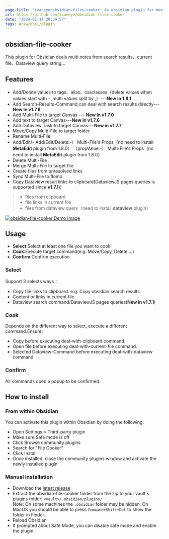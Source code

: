 ```yaml
---
page-title: "ivaneye/obsidian-files-cooker: An obsidian plugin for moving search files to target folder"
url: https://github.com/ivaneye/obsidian-files-cooker
date: "2024-01-17 20:39:57"
tags: A/sw/obsi/plugin
---
```


## obsidian-file-cooker

This plugin for Obsidian deals multi notes from search results、current file、Dataview query string...

## Features

-   Add/Delete values to tags、alias、cssclasses（delete values when values start with - ,multi values split by ,）---**New in 1.8.1**
-   Add Search-Results-Command,can deal with search results directly---**New in v1.7.8**
-   Add Multi-File to target Canvas --- **New in v1.7.0**
-   Add text to target Canvas---**New in v1.7.6**
-   Add Dataview Task to target Canvas---**New in v1.7.7**
-   Move/Copy Multi-File to target folder
-   Rename Multi-File
-   Add/Edit/- Add/Edit/Delete:-） Multi-File's Props（no need to install **MetaEdit** plugin from 1.8.0） （propValue:-） Multi-File's Props（no need to install **MetaEdit** plugin from 1.8.0）
-   Delete Multi-File
-   Merge Multi-File to target file
-   Create files from unresolved links
-   Sync Multi-File to flomo
-   Copy Dataview result links to clipboard(DataviewJS pages queries is supported since **v1.7.1**))

> -   files from clipboard
> -   file links in current file
> -   files from dataview query（need to install **dataview** plugin）

[![obsidian-file-cooker Demo Image](https://github.com/ivaneye/obsidian-files-cooker/raw/main/demo.png)](https://github.com/ivaneye/obsidian-files-cooker/blob/main/demo.png)

## Usage

-   **Select**:Select at least one file you want to cook
-   **Cook**:Execute target command(e.g. Move/Copy, Delete ...)
-   **Confirm**:Confirm execution

### Select

Support 3 selects ways：

-   Copy file links to clipboard. e.g. Copy obsidian search results
-   Content or links in current file
-   Dataview search command/DataviewJS pages queries(**New in v1.7.1**)

### Cook

Depends on the different way to select, execute a different command.Ensure:

-   Copy before executing deal-with-clipboard command.
-   Open file before executing deal-with-current-file command.
-   Selected Dataview-Command before executing deal-with-dataview command

### Confirm

All commands open a popup to be confirmed.

## How to install

### From within Obsidian

You can activate this plugin within Obsidian by doing the following:

-   Open Settings > Third-party plugin
-   Make sure Safe mode is off
-   Click Browse community plugins
-   Search for "File Cooker"
-   Click Install
-   Once installed, close the community plugins window and activate the newly installed plugin

### Manual installation

-   Download the [latest release](https://github.com/ivaneye/obsidian-files-cooker/releases/latest)
-   Extract the obsidian-file-cooker folder from the zip to your vault's plugins folder: `<vault>/.obsidian/plugins/`  
    Note: On some machines the `.obsidian` folder may be hidden. On MacOS you should be able to press `Command+Shift+Dot` to show the folder in Finder.
-   Reload Obsidian
-   If prompted about Safe Mode, you can disable safe mode and enable the plugin.
